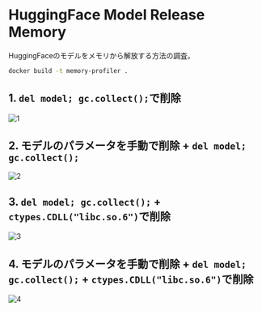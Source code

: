 # HuggingFace Model Release Memory

HuggingFaceのモデルをメモリから解放する方法の調査。

```bash
docker build -t memory-profiler .
```

## 1. `del model; gc.collect();`で削除

![1](figs/memory_usage_1.png)

## 2. モデルのパラメータを手動で削除 + `del model; gc.collect();`

![2](figs/memory_usage_2.png)

## 3. `del model; gc.collect();` + `ctypes.CDLL("libc.so.6")`で削除

![3](figs/memory_usage_3.png)

## 4. モデルのパラメータを手動で削除 + `del model; gc.collect();` + `ctypes.CDLL("libc.so.6")`で削除

![4](figs/memory_usage_4.png)
